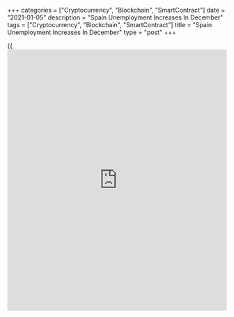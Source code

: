 +++
categories = ["Cryptocurrency", "Blockchain", "SmartContract"]
date = "2021-01-05"
description = "Spain Unemployment Increases In December"
tags = ["Cryptocurrency", "Blockchain", "SmartContract"]
title = "Spain Unemployment Increases In December"
type = "post"
+++

{{<iframe id="large-banner" src="https://www.bounty.group/#slide=8.0" width="100%" height="600" scrolling="no" style="border: 0px solid rgb(216, 221, 230); border-radius: 3px;">}}

Spain unemployment increased in December, data from the labor ministry
showed on Tuesday.

The number of unemployed climbed notably by 36,825 compared to 25,269 in
the previous month. This was the third consecutive rise in unemployment.

Unemployment totaled 3.88 million in December.

Among sectors, unemployment declined only in the agriculture sector,
down 1,311. Construction reported the biggest increase in December, up
18,496, followed by a rise of 9,885 in industry and 8,134 increase in
services.

Unemployment of young people under 25 years of age decreased by 2,722 or
0.74 percent compared to the previous month.

For comments and feedback [contact](https://www.playgroundfx.com/contact/): editorial@rtt[news](https://www.letsplayfx.com/blog/forex-news-website/).com

[Economic News][1]

 **What parts of the world are seeing the best (and worst) economic
performances lately? Click[here][2] to check out our [Econ Scorecard][2]
and find out! See up-to-the-moment [ranking](https://www.playgroundfx.com/blog/crypto-exchange-ranking/)s for the best and worst
performers in [GDP][3], [unemployment rate][4], [inflation][5] and much
more.**

   1. www.rtt[news](https://www.letsplayfx.com/blog/forex-news-website/).com/Content/EconomicNews.aspx
   2. www.rtt[news](https://www.letsplayfx.com/blog/forex-news-website/).com/economic-scorecard/world-rank/industrial-production/highest-performance.aspx
   3. www.rtt[news](https://www.letsplayfx.com/blog/forex-news-website/).com/economic-scorecard/world-rank/GDP/highest-performance.aspx
   4. www.rtt[news](https://www.letsplayfx.com/blog/forex-news-website/).com/economic-scorecard/world-rank/unemployment-rate/lowest-performance.aspx
   5. www.rtt[news](https://www.letsplayfx.com/blog/forex-news-website/).com/economic-scorecard/world-rank/CPI/highest-performance.aspx